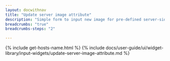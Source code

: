 ```yaml
---
layout: docwithnav
title: "Update server image attribute"
description: "Simple form to input new image for pre-defined server-side attribute key."
breadcrumbs: "true"
breadcrumbs-steps: "2"

---
```

{% include get-hosts-name.html %}
{% include docs/user-guide/ui/widget-library/input-widgets/update-server-image-attribute.md %}
